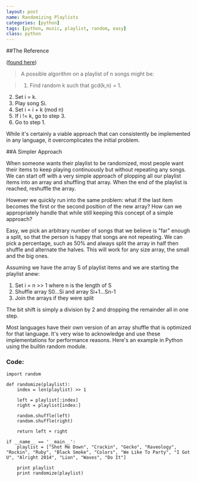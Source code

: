 ```yaml
---
layout: post
name: Randomizing Playlists
categories: [python]
tags: [python, music, playlist, random, easy]
class: python
---
```


##The Reference

([found here](http://ssodelta.wordpress.com/2014/01/31/how-to-shuffle-a-playlist-correctly/))

> A possible algorithm on a playlist of n songs might be:  
  
> 1. Find random k such that gcd(k,n) = 1.
2. Set i = k.
3. Play song Si.
4. Set i = i + k (mod n)
5. If i != k, go to step 3.
6. Go to step 1.

While it's certainly a viable approach that can consistently be implemented in any language, it overcomplicates the initial problem.

##A Simpler Approach

When someone wants their playlist to be randomized, most people want their items to keep playing continuously but without repeating any songs. We can start off with a very simple approach of plopping all our playlist items into an array and shuffling that array. When the end of the playlist is reached, reshuffle the array.

However we quickly run into the same problem: what if the last item becomes the first or the second position of the new array? How can we appropriately handle that while still keeping this concept of a simple approach?

Easy, we pick an arbitrary number of songs that we believe is "far" enough a split, so that the person is happy that songs are not repeating. We can pick a percentage, such as 50% and always split the array in half then shuffle and alternate the halves. This will work for any size array, the small and the big ones.

Assuming we have the array S of playlist items and we are starting the playlist anew:

1. Set i = n >> 1 where n is the length of S
2. Shuffle array S0...Si and array Si+1...Sn-1
3. Join the arrays if they were split

The bit shift is simply a division by 2 and dropping the remainder all in one step.

Most languages have their own version of an array shuffle that is optimized for that language. It's very wise to acknowledge and use these implementations for performance reasons. Here's an example in Python using the builtin random module.

### Code:

    import random

	def randomize(playlist):
		index = len(playlist) >> 1

		left = playlist[:index]
		right = playlist[index:]

		random.shuffle(left)
		random.shuffle(right)

		return left + right

	if __name__ == '__main__':
		playlist = ["Shot Me Down", "Crackin", "Gecko", "Raveology", "Rockin", "Ruby", "Black Smoke", "Colors", "We Like To Party", "I Got U", "Alright 2014", "Lion", "Waves", "Do It"]
		
		print playlist
		print randomize(playlist)